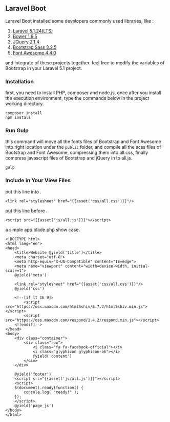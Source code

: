 ## Laravel Boot
Laravel Boot installed some developers commonly used libraries, like :
1. [Laravel 5.1.24(LTS)](https://github.com/laravel/laravel)
2. [Bower 1.6.5](https://github.com/bower/bower)
3. [JQuery 2.1.4](https://github.com/jquery/jquery)
4. [Bootstrap Sass 3.3.5](https://github.com/twbs/bootstrap-sass)
5. [Font Awesome 4.4.0](https://github.com/FortAwesome/Font-Awesome)

and integrate of these projects together.
feel free to modify the variables of Bootstrap in your Laravel 5.1 project.

### Installation
first, you need to install PHP, composer and node.js, once after you install the execution environment, type the commands below in the project working directory.
```
composer install
npm install
```

### Run Gulp
this command will move all the fonts files of Bootstrap and Font Awesome into right location under the `public` folder, and compile all the scss files of Bootstrap and Font Awesome, compressing them into all.css, finally compress javascript files of Bootstrap and jQuery in to all.js.
```
gulp
```

### Include in Your View Files

put this line into <head></head>.
```
<link rel="stylesheet" href="{{asset('css/all.css')}}"/>
```

put this line before </body>.
```
<script src="{{asset('js/all.js')}}"></script>
```

a simple app.blade.php show case.
```
<!DOCTYPE html>
<html lang="en">
<head>
    <title>Website @yield('title')</title>
	<meta charset="utf-8">
	<meta http-equiv="X-UA-Compatible" content="IE=edge">
	<meta name="viewport" content="width=device-width, initial-scale=1">
    @yield('meta')
    
    <link rel="stylesheet" href="{{asset('css/all.css')}}"/>
    @yield('css')
    
	<!--[if lt IE 9]>
		<script src="https://oss.maxcdn.com/html5shiv/3.7.2/html5shiv.min.js"></script>
		<script src="https://oss.maxcdn.com/respond/1.4.2/respond.min.js"></script>
	<![endif]-->
</head>
<body>
    <div class="container">
        <div class="row">
            <i class="fa fa-facebook-official"></i>
            <i class="glyphicon glyphicon-ok"></i>
            @yield('content')
        </div>
    </div>
	
    @yield('footer')
    <script src="{{asset('js/all.js')}}"></script>
    <script>
    $(document).ready(function() {
        console.log( "ready!" );
    });
    </script>
    @yield('page_js')
</body>
</html>
```